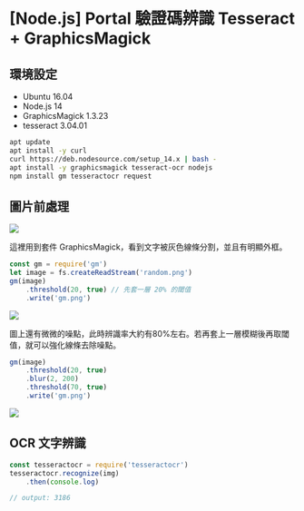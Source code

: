 # [Node.js] Portal 驗證碼辨識 Tesseract + GraphicsMagick

## 環境設定

- Ubuntu 16.04
- Node.js 14
- GraphicsMagick 1.3.23
- tesseract 3.04.01

```bash
apt update
apt install -y curl 
curl https://deb.nodesource.com/setup_14.x | bash -
apt install -y graphicsmagick tesseract-ocr nodejs
npm install gm tesseractocr request
```

## 圖片前處理

![](https://i.imgur.com/1JPHVGI.png)

這裡用到套件 GraphicsMagick，看到文字被灰色線條分割，並且有明顯外框。

```javascript
const gm = require('gm')
let image = fs.createReadStream('random.png')
gm(image)
    .threshold(20, true) // 先套一層 20% 的閾值
    .write('gm.png')
```
![](https://i.imgur.com/rWitamK.png)

圖上還有微微的噪點，此時辨識率大約有80%左右。若再套上一層模糊後再取閾值，就可以強化線條去除噪點。

```javascript
gm(image)
    .threshold(20, true)
    .blur(2, 200)
    .threshold(70, true)
    .write('gm.png')
```

![](https://i.imgur.com/0vGRUf0.png)

## OCR 文字辨識

```javascript
const tesseractocr = require('tesseractocr')
tesseractocr.recognize(img)
    .then(console.log)

// output: 3186
```